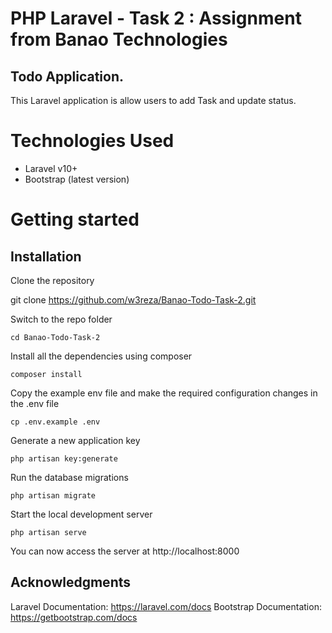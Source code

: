 # PHP Laravel - Task 2  : Assignment from Banao Technologies

##  Todo Application. 
This Laravel application is allow users to add Task and update status.



# Technologies Used
- Laravel v10+
- Bootstrap (latest version)

# Getting started

## Installation

Clone the repository

git clone https://github.com/w3reza/Banao-Todo-Task-2.git

Switch to the repo folder

    cd Banao-Todo-Task-2

Install all the dependencies using composer

    composer install

Copy the example env file and make the required configuration changes in the .env file

    cp .env.example .env

Generate a new application key

    php artisan key:generate


Run the database migrations 

    php artisan migrate

Start the local development server

    php artisan serve

You can now access the server at http://localhost:8000

## Acknowledgments
Laravel Documentation: https://laravel.com/docs
Bootstrap Documentation: https://getbootstrap.com/docs
